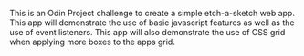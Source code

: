This is an Odin Project challenge to create a simple etch-a-sketch web app. This app will demonstrate the use of basic javascript features as well as the use of event listeners. This app will also demonstrate the use of CSS grid when applying more boxes to the apps grid. 